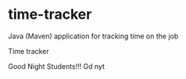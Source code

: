 # time-tracker
Java (Maven) application for tracking time on the job

Time tracker

Good Night Students!!!
Gd nyt
